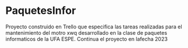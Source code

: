 # PaquetesInfor
Proyecto construido en Trello
que especifica las tareas realizadas para el mantenimiento del motro xwq desarrollado en la clase de paquetes informaticos de la UFA ESPE.
Continua el proyecto en lafecha 2023

